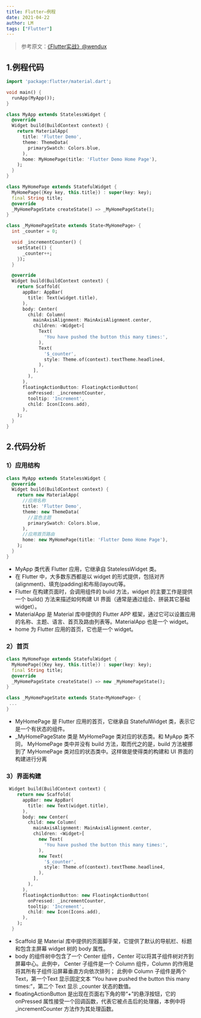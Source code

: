 ```yaml
---
title: Flutter—例程
date: 2021-04-22
author: LM
tags: ["Flutter"]
---
```


> 参考原文：[《Flutter实战》@wendux ](https://book.flutterchina.club/)

## 1.例程代码

```dart
import 'package:flutter/material.dart';

void main() {
  runApp(MyApp());
}

class MyApp extends StatelessWidget {
  @override
  Widget build(BuildContext context) {
    return MaterialApp(
      title: 'Flutter Demo',
      theme: ThemeData(
        primarySwatch: Colors.blue,
      ),
      home: MyHomePage(title: 'Flutter Demo Home Page'),
    );
  }
}

class MyHomePage extends StatefulWidget {
  MyHomePage({Key key, this.title}) : super(key: key);
  final String title;
  @override
  _MyHomePageState createState() => _MyHomePageState();
}

class _MyHomePageState extends State<MyHomePage> {
  int _counter = 0;

  void _incrementCounter() {
    setState(() {
      _counter++;
    });
  }

  @override
  Widget build(BuildContext context) {
    return Scaffold(
      appBar: AppBar(
        title: Text(widget.title),
      ),
      body: Center(
        child: Column(
          mainAxisAlignment: MainAxisAlignment.center,
          children: <Widget>[
            Text(
              'You have pushed the button this many times:',
            ),
            Text(
              '$_counter',
              style: Theme.of(context).textTheme.headline4,
            ),
          ],
        ),
      ),
      floatingActionButton: FloatingActionButton(
        onPressed: _incrementCounter,
        tooltip: 'Increment',
        child: Icon(Icons.add),
      ), 
    );
  }
}

```

## 2.代码分析

### 1）应用结构

```dart
class MyApp extends StatelessWidget {
  @override
  Widget build(BuildContext context) {
    return new MaterialApp(
      //应用名称  
      title: 'Flutter Demo', 
      theme: new ThemeData(
        //蓝色主题  
        primarySwatch: Colors.blue,
      ),
      //应用首页路由  
      home: new MyHomePage(title: 'Flutter Demo Home Page'),
    );
  }
}
```

- MyApp 类代表 Flutter 应用，它继承自 StatelessWidget 类。
- 在 Flutter 中，大多数东西都是以 widget 的形式提供，包括对齐(alignment)、填充(padding)和布局(layout)等。
- Flutter 在构建页面时，会调用组件的 build 方法，widget 的主要工作是提供一个 build() 方法来描述如何构建 UI 界面（通常是通过组合、拼装其它基础 widget）。
- MaterialApp 是 Material 库中提供的 Flutter APP 框架，通过它可以设置应用的名称、主题、语言、首页及路由列表等。MaterialApp 也是一个 widget。
- home 为 Flutter 应用的首页，它也是一个 widget。

### 2）首页

```dart
class MyHomePage extends StatefulWidget {
  MyHomePage({Key key, this.title}) : super(key: key);
  final String title;
  @override
  _MyHomePageState createState() => new _MyHomePageState();
}

class _MyHomePageState extends State<MyHomePage> {
 ...
}
```

- MyHomePage 是 Flutter 应用的首页，它继承自 StatefulWidget 类，表示它是一个有状态的组件。
- _MyHomePageState 类是 MyHomePage 类对应的状态类。和 MyApp 类不同， MyHomePage 类中并没有 build 方法，取而代之的是，build 方法被挪到了 MyHomePage 类对应的状态类中。这样做是使得类的构建和 UI 界面的构建进行分离

### 3）界面构建

```dart
 Widget build(BuildContext context) {
    return new Scaffold(
      appBar: new AppBar(
        title: new Text(widget.title),
      ),
      body: new Center(
        child: new Column(
          mainAxisAlignment: MainAxisAlignment.center,
          children: <Widget>[
            new Text(
              'You have pushed the button this many times:',
            ),
            new Text(
              '$_counter',
              style: Theme.of(context).textTheme.headline4,
            ),
          ],
        ),
      ),
      floatingActionButton: new FloatingActionButton(
        onPressed: _incrementCounter,
        tooltip: 'Increment',
        child: new Icon(Icons.add),
      ),
    );
  }
```

- Scaffold 是 Material 库中提供的页面脚手架，它提供了默认的导航栏、标题和包含主屏幕 widget 树的 body 属性。
- body 的组件树中包含了一个 Center 组件，Center 可以将其子组件树对齐到屏幕中心。此例中， Center 子组件是一个 Column 组件，Column 的作用是将其所有子组件沿屏幕垂直方向依次排列； 此例中 Column 子组件是两个 Text，第一个Text 显示固定文本 “You have pushed the button this many times:”，第二个 Text 显示 _counter 状态的数值。
- floatingActionButton 是出现在页面右下角的带“+”的悬浮按钮，它的 onPressed 属性接受一个回调函数，代表它被点击后的处理器，本例中将 _incrementCounter 方法作为其处理函数。